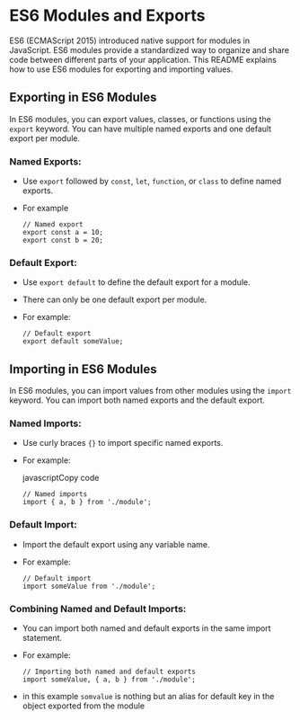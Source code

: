 
# ES6 Modules and Exports

ES6 (ECMAScript 2015) introduced native support for modules in JavaScript. ES6 modules provide a standardized way to organize and share code between different parts of your application. This README explains how to use ES6 modules for exporting and importing values.

## Exporting in ES6 Modules

In ES6 modules, you can export values, classes, or functions using the `export` keyword. You can have multiple named exports and one default export per module.

### Named Exports:

-   Use `export` followed by `const`, `let`, `function`, or `class` to define named exports.
-   For example
    
    ```
    // Named export
    export const a = 10;
    export const b = 20;
    ``` 
    

### Default Export:

-   Use `export default` to define the default export for a module.
-   There can only be one default export per module.
-   For example:
    
    ```
    // Default export
    export default someValue;
    ``` 
    

## Importing in ES6 Modules

In ES6 modules, you can import values from other modules using the `import` keyword. You can import both named exports and the default export.

### Named Imports:

-   Use curly braces `{}` to import specific named exports.
-   For example:
    
    javascriptCopy code
    
    ```
    // Named imports
    import { a, b } from './module';
    ``` 
    

### Default Import:

-   Import the default export using any variable name.
-   For example:
    
    ```
    // Default import
    import someValue from './module';
    ``` 
    

### Combining Named and Default Imports:

-   You can import both named and default exports in the same import statement.
-   For example:
    
    ```
    // Importing both named and default exports
    import someValue, { a, b } from './module';
    ```
- in this example `somvalue` is nothing but an alias for default key in the object exported from the module
